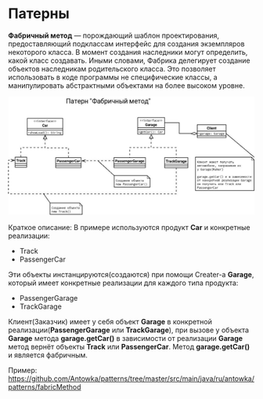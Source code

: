 # Патерны

**Фабричный метод** — порождающий шаблон проектирования, предоставляющий подклассам интерфейс для создания экземпляров 
некоторого класса. В момент создания наследники могут определить, какой класс создавать. Иными словами, Фабрика делегирует 
создание объектов наследникам родительского класса. Это позволяет использовать в коде программы не специфические классы, 
а манипулировать абстрактными объектами на более высоком уровне.

![Fabric method uml](https://github.com/Antowka/patterns/blob/master/doc/FabricMethod.jpeg?raw=true)

Краткое описание: В примере используются продукт **Car** и конкретные реализации:

* Track 
* PassengerCar

Эти объекты инстанцируются(создаются) при помощи Creater-a **Garage**, который имеет конкретные реализации для каждого типа продукта:

* PassengerGarage
* TrackGarage

Клиент(Заказчик) имеет у себя объект **Garage** в конкретной реализации(**PassengerGarage** или **TrackGarage**), при вызове у объекта **Garage** метода **garage.getCar()** в зависимости от реализации **Garage** метод вернёт объекты **Track** или **PassengerCar**. Метод **garage.getCar()** и является фабричным.

Пример: https://github.com/Antowka/patterns/tree/master/src/main/java/ru/antowka/patterns/fabricMethod
